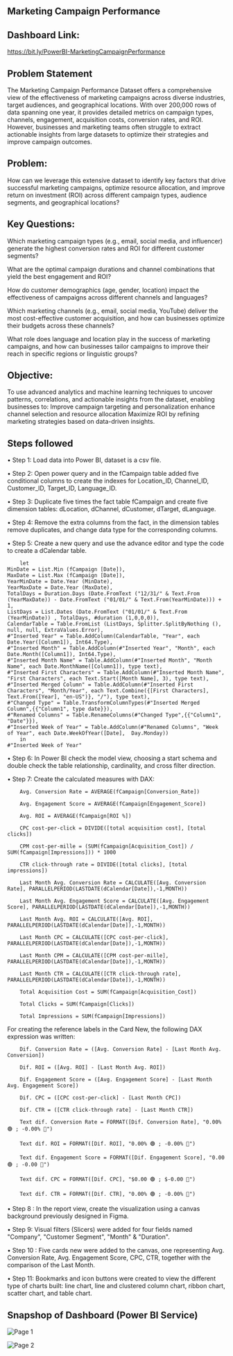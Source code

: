 ## Marketing Campaign Performance

## Dashboard Link:

https://bit.ly/PowerBI-MarketingCampaignPerformance

## Problem Statement

The Marketing Campaign Performance Dataset offers a comprehensive view of the effectiveness of marketing campaigns across diverse industries, target audiences, and geographical locations. With over 200,000 rows of data spanning one year, it provides detailed metrics on campaign types, channels, engagement, acquisition costs, conversion rates, and ROI. However, businesses and marketing teams often struggle to extract actionable insights from large datasets to optimize their strategies and improve campaign outcomes.

## Problem: 

How can we leverage this extensive dataset to identify key factors that drive successful marketing campaigns, optimize resource allocation, and improve return on investment (ROI) across different campaign types, audience segments, and geographical locations?

## Key Questions:

Which marketing campaign types (e.g., email, social media, and influencer) generate the highest conversion rates and ROI for different customer segments? 

What are the optimal campaign durations and channel combinations that yield the best engagement and ROI? 

How do customer demographics (age, gender, location) impact the effectiveness of campaigns across different channels and languages? 

Which marketing channels (e.g., email, social media, YouTube) deliver the most cost-effective customer acquisition, and how can businesses optimize their budgets across these channels? 

What role does language and location play in the success of marketing campaigns, and how can businesses tailor campaigns to improve their reach in specific regions or linguistic groups?

## Objective: 

To use advanced analytics and machine learning techniques to uncover patterns, correlations, and actionable insights from the dataset, enabling businesses to:
Improve campaign targeting and personalization enhance channel selection and resource allocation Maximize ROI by refining marketing strategies based on data-driven insights.

## Steps followed

•	Step 1: Load data into Power BI, dataset is a csv file.

•	Step 2: Open power query and in the fCampaign table added five conditional columns to create the indexes for Location_ID, Channel_ID, Customer_ID, Target_ID, Language_ID.

•	Step 3: Duplicate five times the fact table fCampaign and create five dimension tables: dLocation, dChannel, dCustomer, dTarget, dLanguage.

•	Step 4: Remove the extra columns from the fact, in the dimension tables remove duplicates, and change data type for the corresponding columns.

•	Step 5: Create a new query and use the advance editor and type the code to create a dCalendar table.

        let
    MinDate = List.Min (fCampaign [Date]),
    MaxDate = List.Max (fCampaign [Date]),
    YearMinDate = Date.Year (MinDate),
    YearMaxDate = Date.Year (MaxDate),
    TotalDays = Duration.Days (Date.FromText ("12/31/" & Text.From (YearMaxDate)) - Date.FromText ("01/01/" & Text.From(YearMinDate))) + 1,
    ListDays = List.Dates (Date.FromText ("01/01/" & Text.From (YearMinDate)) , TotalDays, #duration (1,0,0,0)),
    CalendarTable = Table.FromList (ListDays, Splitter.SplitByNothing (), null, null, ExtraValues.Error),
    #"Inserted Year" = Table.AddColumn(CalendarTable, "Year", each Date.Year([Column1]), Int64.Type),
    #"Inserted Month" = Table.AddColumn(#"Inserted Year", "Month", each Date.Month([Column1]), Int64.Type),
    #"Inserted Month Name" = Table.AddColumn(#"Inserted Month", "Month Name", each Date.MonthName([Column1]), type text),
    #"Inserted First Characters" = Table.AddColumn(#"Inserted Month Name", "First Characters", each Text.Start([Month Name], 3), type text),
    #"Inserted Merged Column" = Table.AddColumn(#"Inserted First Characters", "Month/Year", each Text.Combine({[First Characters], Text.From([Year], "en-US")}, "/"), type text),
    #"Changed Type" = Table.TransformColumnTypes(#"Inserted Merged Column",{{"Column1", type date}}),
    #"Renamed Columns" = Table.RenameColumns(#"Changed Type",{{"Column1", "Date"}}),
    #"Inserted Week of Year" = Table.AddColumn(#"Renamed Columns", "Week of Year", each Date.WeekOfYear([Date],  Day.Monday))
        in
    #"Inserted Week of Year"
    
•	Step 6: In Power BI check the model view, choosing a start schema and double check the table relationship, cardinality, and cross filter direction.

•	Step 7: Create the calculated measures with DAX:

        Avg. Conversion Rate = AVERAGE(fCampaign[Conversion_Rate])

        Avg. Engagement Score = AVERAGE(fCampaign[Engagement_Score])

        Avg. ROI = AVERAGE(fCampaign[ROI %]) 

        CPC cost-per-click = DIVIDE([total acquisition cost], [total clicks])

        CPM cost-per-mille = (SUM(fCampaign[Acquisition_Cost]) / SUM(fCampaign[Impressions])) * 1000

        CTR click-through rate = DIVIDE([total clicks], [total impressions])

        Last Month Avg. Conversion Rate = CALCULATE([Avg. Conversion Rate], PARALLELPERIOD(LASTDATE(dCalendar[Date]),-1,MONTH))

        Last Month Avg. Engagement Score = CALCULATE([Avg. Engagement Score], PARALLELPERIOD(LASTDATE(dCalendar[Date]),-1,MONTH))

        Last Month Avg. ROI = CALCULATE([Avg. ROI], PARALLELPERIOD(LASTDATE(dCalendar[Date]),-1,MONTH))

        Last Month CPC = CALCULATE([CPC cost-per-click], PARALLELPERIOD(LASTDATE(dCalendar[Date]),-1,MONTH))

        Last Month CPM = CALCULATE([CPM cost-per-mille], PARALLELPERIOD(LASTDATE(dCalendar[Date]),-1,MONTH))

        Last Month CTR = CALCULATE([CTR click-through rate], PARALLELPERIOD(LASTDATE(dCalendar[Date]),-1,MONTH))

        Total Acquisition Cost = SUM(fCampaign[Acquisition_Cost])

        Total Clicks = SUM(fCampaign[Clicks])

        Total Impressions = SUM(fCampaign[Impressions])

For creating the reference labels in the Card New, the following DAX expression was written:

        Dif. Conversion Rate = ([Avg. Conversion Rate] - [Last Month Avg. Conversion])

        Dif. ROI = ([Avg. ROI] - [Last Month Avg. ROI])

        Dif. Engagement Score = ([Avg. Engagement Score] - [Last Month Avg. Engagement Score])

        Dif. CPC = ([CPC cost-per-click] - [Last Month CPC])

        Dif. CTR = ([CTR click-through rate] - [Last Month CTR])

        Text dif. Conversion Rate = FORMAT([Dif. Conversion Rate], "0.00% 🟢 ; -0.00% 🔴")

        Text dif. ROI = FORMAT([Dif. ROI], "0.00% 🟢 ; -0.00% 🔴")

        Text dif. Engagement Score = FORMAT([Dif. Engagement Score], "0.00 🟢 ; -0.00 🔴")

        Text dif. CPC = FORMAT([Dif. CPC], "$0.00 🟢 ; $-0.00 🔴")

        Text dif. CTR = FORMAT([Dif. CTR], "0.00% 🟢 ; -0.00% 🔴")

•	Step 8 : In the report view, create the visualization using a canvas background previously designed in Figma.

•	Step 9: Visual filters (Slicers) were added for four fields named "Company", "Customer Segment", "Month" & "Duration".

•	Step 10 : Five cards new were added to the canvas, one representing Avg. Conversion Rate, Avg. Engagement Score, CPC, CTR, together with the comparison of the Last Month.

•	Step 11: Bookmarks and icon buttons were created to view the different type of charts built: line chart, line and clustered column chart, ribbon chart, scatter chart, and table chart.

## Snapshop of Dashboard (Power BI Service)

![Page 1](https://github.com/user-attachments/assets/388ef865-7b0c-4cac-9d41-64e8dfc56a89)

![Page 2](https://github.com/user-attachments/assets/be54dc34-9903-42ed-ba1f-00ca3cb550ae)



